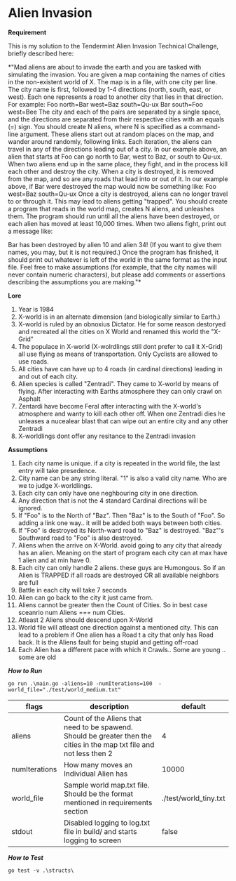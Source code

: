 # Alien Invasion

****Requirement**** 

This is my solution to the Tendermint Alien Invasion Technical Challenge, briefly described here:

*"Mad aliens are about to invade the earth and you are tasked with simulating the
invasion.
You are given a map containing the names of cities in the non-existent world of
X. The map is in a file, with one city per line. The city name is first,
followed by 1-4 directions (north, south, east, or west). Each one represents a
road to another city that lies in that direction.
For example:
Foo north=Bar west=Baz south=Qu-ux
Bar south=Foo west=Bee
The city and each of the pairs are separated by a single space, and the
directions are separated from their respective cities with an equals (=) sign.
You should create N aliens, where N is specified as a command-line argument.
These aliens start out at random places on the map, and wander around randomly,
following links. Each iteration, the aliens can travel in any of the directions
leading out of a city. In our example above, an alien that starts at Foo can go
north to Bar, west to Baz, or south to Qu-ux.
When two aliens end up in the same place, they fight, and in the process kill
each other and destroy the city. When a city is destroyed, it is removed from
the map, and so are any roads that lead into or out of it.
In our example above, if Bar were destroyed the map would now be something
like:
Foo west=Baz south=Qu-ux
Once a city is destroyed, aliens can no longer travel to or through it. This
may lead to aliens getting "trapped".
You should create a program that reads in the world map, creates N aliens, and
unleashes them. The program should run until all the aliens have been
destroyed, or each alien has moved at least 10,000 times. When two aliens
fight, print out a message like:

Bar has been destroyed by alien 10 and alien 34!
(If you want to give them names, you may, but it is not required.) Once the
program has finished, it should print out whatever is left of the world in the
same format as the input file.
Feel free to make assumptions (for example, that the city names will never
contain numeric characters), but please add comments or assertions describing
the assumptions you are making."*
   


****Lore****

1. Year is 1984
2. X-world is in an alternate dimension (and biologically similar to Earth.)
3. X-world is ruled by an obnoxius Dictator. He for some reason destoryed and recreated all the cities on X World and renamed this world the "X-Grid"
4. The populace in X-world (X-wolrdlings still dont prefer to call it X-Grid) all use flying as means of transportation. Only Cyclists are allowed to use roads.
5. All cities have can have up to 4 roads (in cardinal directions) leading in and out of each city.
6. Alien species is called "Zentradi". They came to X-world by means of flying. After interacting with Earths atmosphere they can only crawl on Asphalt
7. Zentardi have become Feral after interacting with the X-world's atmosphere and wanty to kill each other off. When one Zentradi dies he unleases a nucealear blast that can wipe out an entire city and any other Zentradi
8. X-worldlings dont offer any resitance to the Zentradi invasion
   

****Assumptions****

1. Each city name is unique. if a city is repeated in the world file, the last entry will take presedence.
2. City name can be any string literal. "1" is also a valid city name. Who are we to judge X-worldlings.
3. Each city can only have one neghbouring city in one direction. 
4. Any direction that is not the 4 standard Cardinal directions will be ignored.
5. If "Foo" is to the North of "Baz". Then "Baz" is to the South of "Foo". So adding a link one way.. it will be added both ways between both cities.
6. If "Foo" is destroyed its North-ward road to "Baz" is destroyed. "Baz"'s Southward road to "Foo" is also destroyed.
7. Aliens when the arrive on X-World. avoid going to any city that already has an alien. Meaning on the start of program each city can at max have 1 alien and at min have 0.
8. Each city can only handle 2 aliens. these guys are Humongous. So if an Alien is TRAPPED if all roads are destroyed OR all available neighbors are full
9. Battle in each city will take 7 seconds
10. Alien can go back to the city it just came from.
11. Aliens cannot be greater then the Count of Cities. So in best case sceanrio num Aliens === num Cities.
12. Atleast 2 Aliens should descend upon X-World
13. World file will atleast one direction against a mentioned city. This can lead to a problem if One alien has a Road t a city that only has  Road back. It is the Aliens fault for being stupid and getting off-road
14. Each Alien has a different pace with which it Crawls.. Some are young .. some are old

***How to Run***
```
go run .\main.go -aliens=10 -numIterations=100  -world_file="./test/world_medium.txt"
```

| flags | description | default |
| ------------- | ------------- | ------------- |
| aliens | Count of the Aliens that need to be spawend. Should be greater then the cities in the map txt file and not less then 2  | 4| 
| numIterations  | How many moves an Individual Alien has  | 10000 |
| world_file  | Sample world map.txt file. Should be the format mentioned in requirements section  | ./test/world_tiny.txt |
| stdout  | Disabled logging to log.txt file in build/ and starts logging to screen | false |

***How to Test***
```
go test -v .\structs\
```